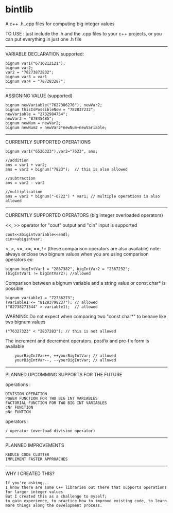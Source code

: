 # bintlib

A c++ .h,.cpp files for computing big integer values

TO USE : just include the .h and the .cpp files to your c++ projects, or you can put everything in just one .h file

--------------------------------------------------------------------------------------
VARIABLE DECLARATION
  supported:
  
    bignum var1("6716212121");
    bignum var2;  
    var2 = "78273872832";
    bignum var3 = var1
    bignum var4 = "787283287";
--------------------------------------------------------------------------------------
ASSIGNING VALUE (supported)

    bignum newVariable("7627386276"), newVar2;
    bignum thisIsPossibleNow = "782837232";
    newVariable = "2732984754";
    newVar2 = "87845485";
    bignum newNum = newVar2;
    bignum newNum2 = newVar2*newNum+newVariable;
--------------------------------------------------------------------------------------
CURRENTLY SUPPORTED OPERATIONS

    bignum var1("6526323"),var2="7623", ans;
    
    //addition
    ans = var1 + var2;
    ans = var2 + bignum("7823");  // this is also allowed
    
    //subtraction
    ans = var2 - var2
    
    //multiplication
    ans = var2 * bignum("-6722") * var1; // multiple operations is also allowed
--------------------------------------------------------------------------------------
CURRENTLY SUPPORTED OPERATORS (big integer overloaded operators)

<<, >> operator for "cout" output and "cin" input is supported

    cout<<abigintvariable<<endl; 
    cin>>abigintvar;
        
   
<, >, <=, >=, ==, != (these comparison operators are also available)
note: always enclose two bignum values when you are using comparison operators
ex:

    bignum bigIntVar1 = "2887382", bigIntVar2 = "2367232";
    (bigIntVar1 != bigIntVar2); //allowed

Comparison between a bignum variable and a string value or const char* is possible

    bignum variable1 = "72736273";
    (variable1 <= "81283798237"); // allowed 
    ("82738271344" > variable1);  // allowed

WARNING: Do not expect when comparing two "const char*" to behave like two bignum values

    ("76327323" < "2837283"); // this is not allowed


The increment and decrement operators, postfix and pre-fix form is available

        yourBigIntVar++, ++yourBigIntVar; // allowed
        yourBigIntVar--, --yourBigIntVar; // allowed
    
---------------------------------------------------------------------------------------

PLANNED UPCOMMING SUPPORTS FOR THE FUTURE

   operations :
   
    DIVISION OPERATION
    POWER FUNCTION FOR TWO BIG INT VARIABLES
    FACTORIAL FUNCTION FOR TWO BIG INT VARIABLES
    cNr FUNCTION 
    pNr FUNTION
    
   operators :
   
    / operator (overload division operator)
    
--------------------------------------------------------------------------------------
PLANNED IMPROVEMENTS
    
    REDUCE CODE CLUTTER
    IMPLEMENT FASTER APPROACHES
    
--------------------------------------------------------------------------------------

WHY I CREATED THIS?
    
    If you're asking...
    I know there are some C++ libraries out there that supports operations for larger integer values
    But I created this as a challenge to myself;
    to gain experience, to practice how to improve existing code, to learn more things along the development process.
    
    
